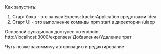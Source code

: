 Как запустить:
1) Старт бэка - это запуск ExpensetrackerApplication средствами Idea
2) Старт UI - это выполнение команды npm start в директории /uiapp 

Основной функционал доступен по endpoint http://localhost:3000/expenses/
Добавление/Удаление трат

Чуть позже закоммичу авторизацию и редактирование